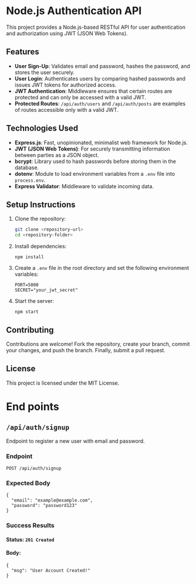 # Node.js Authentication API

This project provides a Node.js-based RESTful API for user authentication and authorization using JWT (JSON Web Tokens).

## Features

- **User Sign-Up**: Validates email and password, hashes the password, and stores the user securely.
- **User Login**: Authenticates users by comparing hashed passwords and issues JWT tokens for authorized access.
- **JWT Authentication**: Middleware ensures that certain routes are protected and can only be accessed with a valid JWT.
- **Protected Routes**: `/api/auth/users` and `/api/auth/posts` are examples of routes accessible only with a valid JWT.

## Technologies Used

- **Express.js**: Fast, unopinionated, minimalist web framework for Node.js.
- **JWT (JSON Web Tokens)**: For securely transmitting information between parties as a JSON object.
- **bcrypt**: Library used to hash passwords before storing them in the database.
- **dotenv**: Module to load environment variables from a `.env` file into `process.env`.
- **Express Validator**: Middleware to validate incoming data.

## Setup Instructions

1. Clone the repository:

   ```bash
   git clone <repository-url>
   cd <repository-folder>

   ```

2. Install dependencies:
   ```
   npm install
   ```
3. Create a `.env` file in the root directory and set the following environment variables:
   ```
   PORT=5000
   SECRET="your_jwt_secret"
   ```
4. Start the server:
   ```
   npm start
   ```

## Contributing

Contributions are welcome! Fork the repository, create your branch, commit your changes, and push the branch. Finally, submit a pull request.

## License

This project is licensed under the MIT License.

# End points

## `/api/auth/signup`

Endpoint to register a new user with email and password.

### Endpoint

```
POST /api/auth/signup
```

### Expected Body

```
{
  "email": "example@example.com",
  "password": "password123"
}
```

### Success Results

#### Status: `201 Created`

#### Body:

```
{
  "msg": "User Account Created!"
}
```
